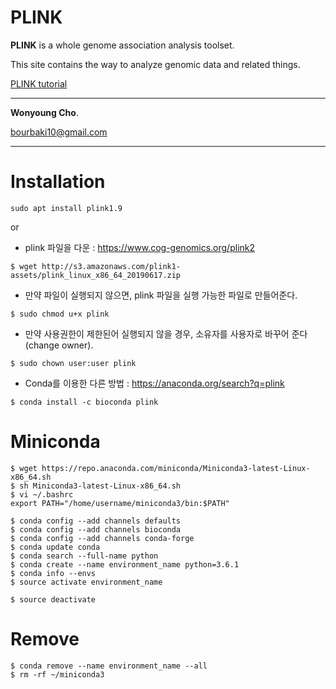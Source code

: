 # PLINK

**PLINK** is a whole genome association analysis toolset.

This site contains the way to analyze genomic data and related things.

[PLINK tutorial](http://zzz.bwh.harvard.edu/plink/tutorial.shtml)

---

**Wonyoung Cho**.

<bourbaki10@gmail.com>

---

# Installation
```
sudo apt install plink1.9
```
or

- plink 파일을 다운 : <a href="https://www.cog-genomics.org/plink2" target="_blank"> https://www.cog-genomics.org/plink2 </a>
```
$ wget http://s3.amazonaws.com/plink1-assets/plink_linux_x86_64_20190617.zip
```
- 만약 파일이 실행되지 않으면, plink 파일을 실행 가능한 파일로 만들어준다.
```
$ sudo chmod u+x plink
```

- 만약 사용권한이 제한된어 실행되지 않을 경우, 소유자를 사용자로 바꾸어 준다 (change owner).
```
$ sudo chown user:user plink
```

- Conda를 이용한 다른 방법 : <a href="https://anaconda.org/search?q=plink" target="_blank"> https://anaconda.org/search?q=plink </a>
```
$ conda install -c bioconda plink
```

# Miniconda
```
$ wget https://repo.anaconda.com/miniconda/Miniconda3-latest-Linux-x86_64.sh
$ sh Miniconda3-latest-Linux-x86_64.sh
$ vi ~/.bashrc
export PATH="/home/username/miniconda3/bin:$PATH"
```
```
$ conda config --add channels defaults
$ conda config --add channels bioconda
$ conda config --add channels conda-forge
$ conda update conda
$ conda search --full-name python
$ conda create --name environment_name python=3.6.1
$ conda info --envs
$ source activate environment_name
```
```
$ source deactivate 
```
# Remove
```
$ conda remove --name environment_name --all
$ rm -rf ~/miniconda3
```
